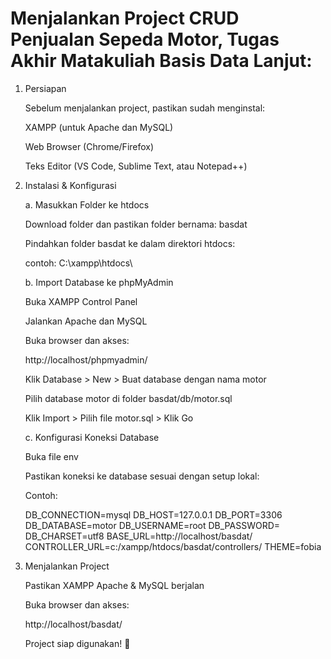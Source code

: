 # Menjalankan Project CRUD Penjualan Sepeda Motor, Tugas Akhir Matakuliah Basis Data Lanjut:

1. Persiapan

	Sebelum menjalankan project, pastikan sudah menginstal:

	XAMPP (untuk Apache dan MySQL)

	Web Browser (Chrome/Firefox)

	Teks Editor (VS Code, Sublime Text, atau Notepad++)

2. Instalasi & Konfigurasi

   a. Masukkan Folder ke htdocs

	Download folder dan pastikan folder bernama: basdat

	Pindahkan folder basdat ke dalam direktori htdocs:

	contoh: C:\xampp\htdocs\

   b. Import Database ke phpMyAdmin

	Buka XAMPP Control Panel

	Jalankan Apache dan MySQL

	Buka browser dan akses:

	http://localhost/phpmyadmin/

	Klik Database > New > Buat database dengan nama motor

	Pilih database motor di folder basdat/db/motor.sql

	Klik Import > Pilih file motor.sql > Klik Go

   c. Konfigurasi Koneksi Database

	Buka file env 

	Pastikan koneksi ke database sesuai dengan setup lokal:

      Contoh:

	DB_CONNECTION=mysql
    	DB_HOST=127.0.0.1
    	DB_PORT=3306
    	DB_DATABASE=motor
    	DB_USERNAME=root
    	DB_PASSWORD=
    	DB_CHARSET=utf8
    	BASE_URL=http://localhost/basdat/
    	CONTROLLER_URL=c:/xampp/htdocs/basdat/controllers/
    	THEME=fobia



3. Menjalankan Project

	Pastikan XAMPP Apache & MySQL berjalan

	Buka browser dan akses:

	http://localhost/basdat/

	Project siap digunakan! 🎉
